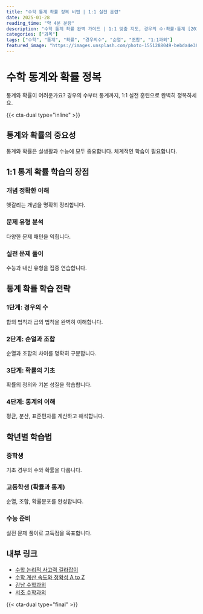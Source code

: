 ```yaml
---
title: "수학 통계 확률 정복 비법 | 1:1 실전 훈련"
date: 2025-01-28
reading_time: "약 4분 분량"
description: "수학 통계 확률 완벽 가이드 | 1:1 맞춤 지도, 경우의 수·확률·통계 [2025년]"
categories: ["과목"]
tags: ["수학", "통계", "확률", "경우의수", "순열", "조합", "1:1과외"]
featured_image: "https://images.unsplash.com/photo-1551288049-bebda4e38f71?w=1200&h=630&fit=crop"
---
```


# 수학 통계와 확률 정복

통계와 확률이 어려운가요? 경우의 수부터 통계까지, 1:1 실전 훈련으로 완벽히 정복하세요.

{{< cta-dual type="inline" >}}

## 통계와 확률의 중요성

통계와 확률은 실생활과 수능에 모두 중요합니다. 체계적인 학습이 필요합니다.

## 1:1 통계 확률 학습의 장점

### 개념 정확한 이해
헷갈리는 개념을 명확히 정리합니다.

### 문제 유형 분석
다양한 문제 패턴을 익힙니다.

### 실전 문제 풀이
수능과 내신 유형을 집중 연습합니다.

## 통계 확률 학습 전략

### 1단계: 경우의 수
합의 법칙과 곱의 법칙을 완벽히 이해합니다.

### 2단계: 순열과 조합
순열과 조합의 차이를 명확히 구분합니다.

### 3단계: 확률의 기초
확률의 정의와 기본 성질을 학습합니다.

### 4단계: 통계의 이해
평균, 분산, 표준편차를 계산하고 해석합니다.

## 학년별 학습법

### 중학생
기초 경우의 수와 확률을 다룹니다.

### 고등학생 (확률과 통계)
순열, 조합, 확률분포를 완성합니다.

### 수능 준비
실전 문제 풀이로 고득점을 목표합니다.

## 내부 링크
- [수학 논리적 사고력 길라잡이](../../subjects/math/math-logical-thinking/)
- [수학 계산 속도와 정확성 A to Z](../../subjects/math/math-speed-accuracy/)
- [강남 수학과외](../../local/gangnam-math/)
- [서초 수학과외](../../local/seocho-math/)

{{< cta-dual type="final" >}}
